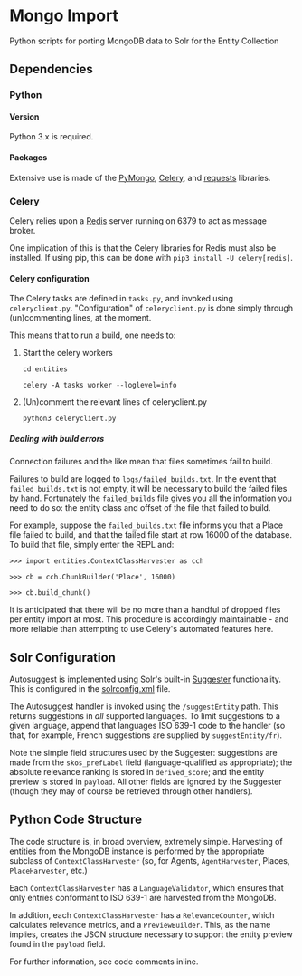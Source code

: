 # Mongo Import

Python scripts for porting MongoDB data to Solr for the Entity Collection

## Dependencies

### Python

#### Version

Python 3.x is required.

#### Packages

Extensive use is made of the [PyMongo](https://api.mongodb.com/python/current/), [Celery](http://www.celeryproject.org/), and [requests](http://docs.python-requests.org/en/master/) libraries.

### Celery

Celery relies upon a [Redis](http://redis.io) server running on 6379 to act as message broker.

One implication of this is that the Celery libraries for Redis must also be installed. If using pip, this can be done with `pip3 install -U celery[redis]`.

#### Celery configuration

The Celery tasks are defined in `tasks.py`, and invoked using `celeryclient.py`. "Configuration" of `celeryclient.py` is done simply through (un)commenting lines, at the moment.

This means that to run a build, one needs to:

1. Start the celery workers

    `cd entities`

    `celery -A tasks worker --loglevel=info`


2. (Un)comment the relevant lines of celeryclient.py

    `python3 celeryclient.py`

##### Dealing with build errors

Connection failures and the like mean that files sometimes fail to build.

Failures to build are logged to `logs/failed_builds.txt`. In the event that `failed_builds.txt` is not empty, it will be necessary to build the failed files by hand. Fortunately the `failed_builds` file gives you all the information you need to do so: the entity class and offset of the file that failed to build.

For example, suppose the `failed_builds.txt` file informs you that a Place file failed to build, and that the failed file start at row 16000 of the database. To build that file, simply enter the REPL and:

`>>> import entities.ContextClassHarvester as cch`

`>>> cb = cch.ChunkBuilder('Place', 16000)`

`>>> cb.build_chunk()`

It is anticipated that there will be no more than a handful of dropped files per entity import at most. This procedure is accordingly maintainable - and more reliable than attempting to use Celery's automated features here.

## Solr Configuration

Autosuggest is implemented using Solr's built-in [Suggester](https://cwiki.apache.org/confluence/display/solr/Suggester) functionality. This is configured in the [solrconfig.xml](https://github.com/europeana/search/blob/master/autocomplete/conf/solrconfig.xml) file.

The Autosuggest handler is invoked using the `/suggestEntity` path. This returns suggestions in *all* supported languages. To limit suggestions to a given language, append that languages ISO 639-1 code to the handler (so that, for example, French suggestions are supplied by `suggestEntity/fr`).

Note the simple field structures used by the Suggester: suggestions are made from the `skos_prefLabel` field (language-qualified as appropriate); the absolute relevance ranking is stored in `derived_score`; and the entity preview is stored in `payload`. All other fields are ignored by the Suggester (though they may of course be retrieved through other handlers).

## Python Code Structure

The code structure is, in broad overview, extremely simple. Harvesting of entities from the MongoDB instance is performed by the appropriate subclass of `ContextClassHarvester` (so, for Agents, `AgentHarvester`, Places, `PlaceHarvester`, etc.)

Each `ContextClassHarvester` has a `LanguageValidator`, which ensures that only entries conformant to ISO 639-1 are harvested from the MongoDB.

In addition, each `ContextClassHarvester` has a `RelevanceCounter`, which calculates relevance metrics, and a `PreviewBuilder`. This, as the name implies, creates the JSON structure necessary to support the entity preview found in the `payload` field.

For further information, see code comments inline.
